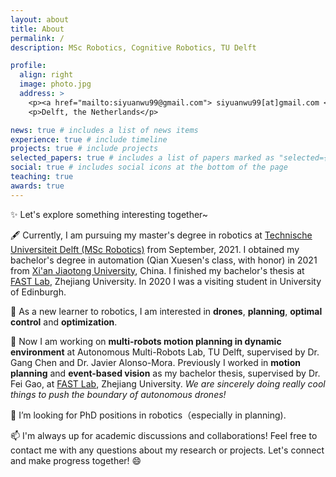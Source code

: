 ```yaml
---
layout: about
title: About
permalink: /
description: MSc Robotics, Cognitive Robotics, TU Delft

profile:
  align: right
  image: photo.jpg
  address: >
    <p><a href="mailto:siyuanwu99@gmail.com"> siyuanwu99[at]gmail.com </a></p>
    <p>Delft, the Netherlands</p>

news: true # includes a list of news items
experience: true # include timeline
projects: true # include projects
selected_papers: true # includes a list of papers marked as "selected={true}"
social: true # includes social icons at the bottom of the page
teaching: true
awards: true
---
```


✨ Let's explore something interesting together~

🖋️ Currently, I am pursuing my master's degree in robotics at [Technische Universiteit Delft (MSc Robotics)](https://www.tudelft.nl/onderwijs/opleidingen/masters/rb/msc-robotics/) from September, 2021. I obtained my bachelor's degree in automation (Qian Xuesen's class, with honor) in 2021 from [Xi'an Jiaotong University](http://en.xjtu.edu.cn/), China. I finished my bachelor's thesis at [FAST Lab](http://www.zju-fast.com/), Zhejiang University. In 2020 I was a visiting student in University of Edinburgh.

🌱 As a new learner to robotics, I am interested in **drones**, **planning**, **optimal control** and **optimization**.

🔭 Now I am working on **multi-robots motion planning in dynamic environment** at Autonomous Multi-Robots Lab, TU Delft, supervised by Dr. Gang Chen and Dr. Javier Alonso-Mora. Previously I worked in **motion planning** and **event-based vision** as my bachelor thesis, supervised by Dr. Fei Gao, at [FAST Lab](http://www.zju-fast.com/), Zhejiang University. _We are sincerely doing really cool things to push the boundary of autonomous drones!_

🤔 I’m looking for PhD positions in robotics（especially in planning).

📫 I'm always up for academic discussions and collaborations! Feel free to contact me with any questions about my research or projects. Let's connect and make progress together! 😄

<link href='https://fonts.googleapis.com/css?family=Open+Sans:400,300,300italic,400italic,600,600italic,700,700italic' rel='stylesheet' type='text/css'>

<!-- The Timeline -->
